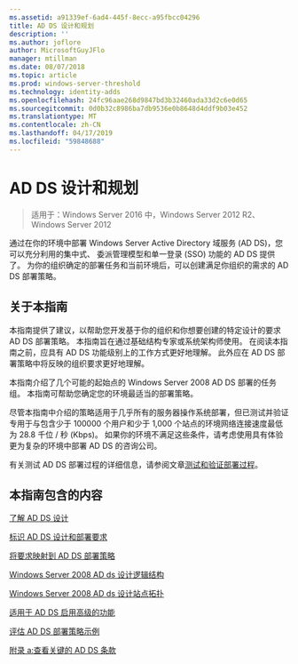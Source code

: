 ```yaml
---
ms.assetid: a91339ef-6ad4-445f-8ecc-a95fbcc04296
title: AD DS 设计和规划
description: ''
ms.author: joflore
author: MicrosoftGuyJFlo
manager: mtillman
ms.date: 08/07/2018
ms.topic: article
ms.prod: windows-server-threshold
ms.technology: identity-adds
ms.openlocfilehash: 24fc96aae268d9847bd3b32460ada33d2c6e0d65
ms.sourcegitcommit: 0d0b32c8986ba7db9536e0b8648d4ddf9b03e452
ms.translationtype: MT
ms.contentlocale: zh-CN
ms.lasthandoff: 04/17/2019
ms.locfileid: "59848688"
---
```

# <a name="ad-ds-design-and-planning"></a>AD DS 设计和规划

>适用于：Windows Server 2016 中，Windows Server 2012 R2、 Windows Server 2012

通过在你的环境中部署 Windows Server Active Directory 域服务 (AD DS)，您可以充分利用的集中式、 委派管理模型和单一登录 (SSO) 功能的 AD DS 提供了。 为你的组织确定的部署任务和当前环境后，可以创建满足你组织的需求的 AD DS 部署策略。  
  
## <a name="about-this-guide"></a>关于本指南

本指南提供了建议，以帮助您开发基于你的组织和你想要创建的特定设计的要求 AD DS 部署策略。 本指南旨在通过基础结构专家或系统架构师使用。 在阅读本指南之前，应具有 AD DS 功能级别上的工作方式更好地理解。 此外应在 AD DS 部署策略中将反映的组织要求更好地理解。  
  
本指南介绍了几个可能的起始点的 Windows Server 2008 AD DS 部署的任务组。 本指南可帮助您确定您的环境最适当的部署策略。  
  
尽管本指南中介绍的策略适用于几乎所有的服务器操作系统部署，但已测试并验证专用于与包含少于 100000 个用户和少于 1,000 个站点的环境网络连接速度最低为 28.8 千位 / 秒 (Kbps)。 如果你的环境不满足这些条件，请考虑使用具有体验更为复杂的环境中部署 AD DS 的咨询公司。  
  
有关测试 AD DS 部署过程的详细信息，请参阅文章[测试和验证部署过程](https://go.microsoft.com/fwlink/?LinkId=100206)。  
  
## <a name="in-this-guide"></a>本指南包含的内容

[了解 AD DS 设计](Understanding-AD-DS-Design.md)  
  
[标识 AD DS 设计和部署要求](Identifying-Your-AD-DS-Design-and-Deployment-Requirements.md)  
  
[将要求映射到 AD DS 部署策略](Mapping-Your-Requirements-to-an-AD-DS-Deployment-Strategy.md)  
  
[Windows Server 2008 AD ds 设计逻辑结构](Designing-the-Logical-Structure.md)  
  
[Windows Server 2008 AD ds 设计站点拓扑](Designing-the-Site-Topology.md)  
  
[适用于 AD DS 启用高级的功能](Enabling-Advanced-Features-for-AD-DS.md)  
  
[评估 AD DS 部署策略示例](Evaluating-AD-DS-Deployment-Strategy-Examples.md)  
  
[附录 a:查看关键的 AD DS 条款](Appendix-A--Reviewing-Key-AD-DS-Terms.md)  
